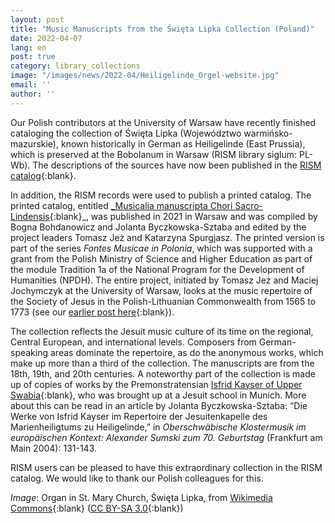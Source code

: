 ```yaml
---
layout: post
title: "Music Manuscripts from the Święta Lipka Collection (Poland)"
date: 2022-04-07
lang: en
post: true
category: library_collections
image: "/images/news/2022-04/Heiligelinde_Orgel-website.jpg"
email: ''
author: ''
---
```


Our Polish contributors at the University of Warsaw have recently finished cataloging the collection of Święta Lipka (Województwo warmińsko-mazurskie), known historically in German as Heiligelinde (East Prussia), which is preserved at the Bobolanum in Warsaw (RISM library siglum: PL-Wb). The descriptions of the sources have now been published in the [RISM catalog](https://opac.rism.info/search?View=rism&siglum=PL-Wb){:blank}. 

In addition, the RISM records were used to publish a printed catalog. The printed catalog, entitled [_Musicalia manuscripta Chori Sacro-Lindensis]([http://sublupa.pl/pl/p/A-VI.-Musicalia-manuscripta-Chori-Sacro-Lindensis/416){:blank}_, was published in 2021 in Warsaw and was compiled by Bogna Bohdanowicz and Jolanta Byczkowska-Sztaba and edited by the project leaders Tomasz Jeż and Katarzyna Spurgjasz. The printed version is part of the series _Fontes Musicae in Polonia_, which was supported with a grant from the Polish Ministry of Science and Higher Education as part of the module Tradition 1a of the National Program for the Development of Humanities (NPDH). The entire project, initiated by Tomasz Jeż and Maciej Jochymczyk at the University of Warsaw, looks at the music repertoire of the Society of Jesus in the Polish-Lithuanian Commonwealth from 1565 to 1773 (see our [earlier post here](/events/2016/02/19/conference-the-music-repertoire-of-the-society-of.html){:blank}).

The collection reflects the Jesuit music culture of its time on the regional, Central European, and international levels. Composers from German-speaking areas dominate the repertoire, as do the anonymous works, which make up more than a third of the collection. The manuscripts are from the 18th, 19th, and 20th centuries.
A noteworthy part of the collection is made up of copies of works by the Premonstratensian [Isfrid Kayser of Upper Swabia](https://opac.rism.info/search?View=rism&siglum=PL-Wb&author=kayser+Isfrid){:blank}, who was brought up at a Jesuit school in Munich. More about this can be read in an article by Jolanta Byczkowska-Sztaba: “Die Werke von Isfrid Kayser im Repertoire der Jesuitenkapelle des Marienheiligtums zu Heiligelinde,” in _Oberschwäbische Klostermusik im europäischen Kontext: Alexander Sumski zum 70. Geburtstag_ (Frankfurt am Main 2004): 131-143. 

RISM users can be pleased to have this extraordinary collection in the RISM catalog. We would like to thank our Polish colleagues for this.

_Image_: Organ in St. Mary Church, Święta Lipka, from [Wikimedia Commons](https://commons.wikimedia.org/wiki/File:Heilige_Linde_(17).JPG){:blank} ([CC BY-SA 3.0](https://creativecommons.org/licenses/by-sa/3.0/){:blank}) 
